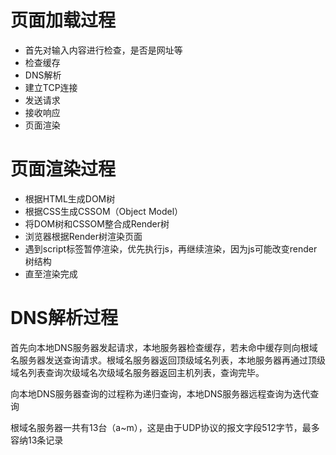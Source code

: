 # 页面加载过程

- 首先对输入内容进行检查，是否是网址等
- 检查缓存
- DNS解析
- 建立TCP连接
- 发送请求
- 接收响应
- 页面渲染

# 页面渲染过程

- 根据HTML生成DOM树
- 根据CSS生成CSSOM（Object Model）
- 将DOM树和CSSOM整合成Render树
- 浏览器根据Render树渲染页面
- 遇到script标签暂停渲染，优先执行js，再继续渲染，因为js可能改变render树结构
- 直至渲染完成

 # DNS解析过程

首先向本地DNS服务器发起请求，本地服务器检查缓存，若未命中缓存则向根域名服务器发送查询请求。根域名服务器返回顶级域名列表，本地服务器再通过顶级域名列表查询次级域名次级域名服务器返回主机列表，查询完毕。

向本地DNS服务器查询的过程称为递归查询，本地DNS服务器远程查询为迭代查询

根域名服务器一共有13台（a~m），这是由于UDP协议的报文字段512字节，最多容纳13条记录